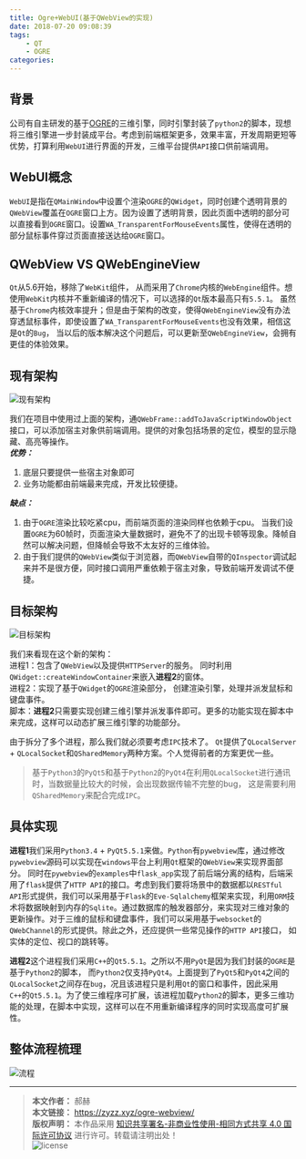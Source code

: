 ```yaml
---
title: Ogre+WebUI(基于QWebView的实现)
date: 2018-07-20 09:08:39
tags:
    - QT
    - OGRE
categories:
---
```


## 背景
公司有自主研发的基于[OGRE](!https://www.ogre3d.org/)的三维引擎，同时引擎封装了`python2`的脚本，现想将三维引擎进一步封装成平台。考虑到前端框架更多，效果丰富，开发周期更短等优势，打算利用`WebUI`进行界面的开发，三维平台提供`API`接口供前端调用。


## WebUI概念
`WebUI`是指在`QMainWindow`中设置个渲染`OGRE`的`QWidget`，同时创建个透明背景的`QWebView`覆盖在`OGRE`窗口上方。因为设置了透明背景，因此页面中透明的部分可以直接看到`OGRE`窗口。设置`WA_TransparentForMouseEvents`属性，使得在透明的部分鼠标事件穿过页面直接送达给`OGRE`窗口。

<!-- more -->

## QWebView VS QWebEngineView 
`Qt`从5.6开始，移除了`WebKit`组件， 从而采用了`Chrome`内核的`WebEngine`组件。想使用`WebKit`内核并不重新编译的情况下，可以选择的`Qt`版本最高只有`5.5.1`。 虽然基于`Chrome`内核效率提升；但是由于架构的改变，使得`QWebEngineView`没有办法穿透鼠标事件，即使设置了`WA_TransparentForMouseEvents`也没有效果，相信这是`Qt`的`Bug`， 当以后的版本解决这个问题后，可以更新至`QWebEngineView`，会拥有更佳的体验效果。

## 现有架构

![现有架构](http://pc5axiqo2.bkt.clouddn.com/IMG_0821.JPG)

我们在项目中使用过上面的架构，通`QWebFrame::addToJavaScriptWindowObject`接口，可以添加宿主对象供前端调用。提供的对象包括场景的定位，模型的显示隐藏、高亮等操作。  
***优势：*** 
1. 底层只要提供一些宿主对象即可
2. 业务功能都由前端最来完成，开发比较便捷。  

***缺点：***
1. 由于`OGRE`渲染比较吃紧cpu，而前端页面的渲染同样也依赖于cpu。 当我们设置`OGRE`为60帧时，页面渲染大量数据时，避免不了的出现卡顿等现象。降帧自然可以解决问题，但降帧会导致不太友好的三维体验。  
1. 由于我们提供的`QWebView`类似于浏览器，而`QWebView`自带的`QInspector`调试起来并不是很方便，同时接口调用严重依赖于宿主对象，导致前端开发调试不便捷。


## 目标架构

![目标架构](http://pc5axiqo2.bkt.clouddn.com/IMG_0823.JPG)

我们来看现在这个新的架构：  
进程1：包含了`QWebView`以及提供`HTTPServer`的服务。 同时利用`QWidget::createWindowContainer`来嵌入**进程2**的窗体。  
进程2：实现了基于`QWidget`的`OGRE`渲染部分， 创建渲染引擎，处理并派发鼠标和键盘事件。  
脚本：**进程2**只需要实现创建三维引擎并派发事件即可。更多的功能实现在脚本中来完成，这样可以动态扩展三维引擎的功能部分。  

由于拆分了多个进程，那么我们就必须要考虑`IPC`技术了。 `Qt`提供了`QLocalServer` + `QLocalSocket`和`QSharedMemory`两种方案。个人觉得前者的方案更优一些。
> 基于`Python3`的`PyQt5`和基于`Python2`的`PyQt4`在利用`QLocalSocket`进行通讯时，当数据量比较大的时候，会出现数据传输不完整的bug， 这是需要利用`QSharedMemory`来配合完成`IPC`。

## 具体实现

**进程1**我们采用`Python3.4` + `PyQt5.5.1`来做。`Python`有`pywebview`库，通过修改`pywebview`源码可以实现在`windows`平台上利用`Qt`框架的`QWebView`来实现界面部分。 同时在`pywebview`的`examples`中`flask_app`实现了前后端分离的结构，后端采用了`flask`提供了`HTTP API`的接口。考虑到我们要将场景中的数据都以`RESTful API`形式提供，我们可以采用基于`Flask`的`Eve-Sqlalchemy`框架来实现，利用`ORM`技术将数据映射到内存的`Sqlite`。通过数据库的触发器部分，来实现对三维对象的更新操作。对于三维的鼠标和键盘事件，我们可以采用基于`websocket`的`QWebChannel`的形式提供。除此之外，还应提供一些常见操作的`HTTP API`接口， 如实体的定位、视口的跳转等。  

**进程2**这个进程我们采用`C++`的`Qt5.5.1`。之所以不用`PyQt`是因为我们封装的`OGRE`是基于`Python2`的脚本， 而`Python2`仅支持`PyQt4`。上面提到了`PyQt5`和`PyQt4`之间的`QLocalSocket`之间存在`bug`，况且该进程只是利用`Qt`的窗口和事件，因此采用`C++`的`Qt5.5.1`。为了使三维程序可扩展，该进程加载`Python2`的脚本，更多三维功能的处理，在脚本中实现，这样可以在不用重新编译程序的同时实现高度可扩展性。


## 整体流程梳理

![流程](http://pc5axiqo2.bkt.clouddn.com/OGRE_QT.png)  

---
> **本文作者：** 郝赫   
> **本文链接：** https://zyzz.xyz/ogre-webview/   
> **版权声明：** 本作品采用 [知识共享署名-非商业性使用-相同方式共享 4.0 国际许可协议](https://creativecommons.org/licenses/by-nc-sa/4.0/deed.zh) 进行许可。转载请注明出处！  
> ![license](https://i.creativecommons.org/l/by-nc-sa/4.0/88x31.png)